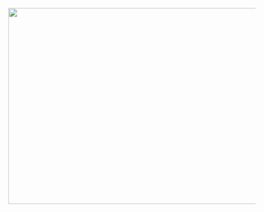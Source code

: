   <p align="center">
        <img width="700" height="400" src="https://encrypted-tbn0.gstatic.com/images?q=tbn:ANd9GcQ6TDkfHhdjBLutvU1cBYxECblUa-XEqwQpEQ&usqp=CAU">
</p>
